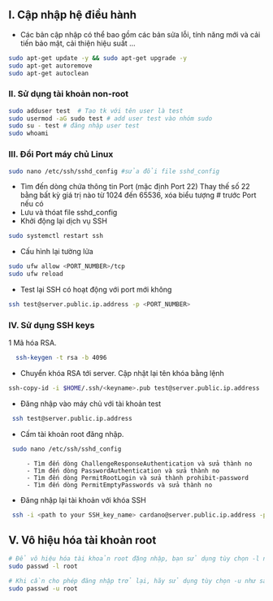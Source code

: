 ## I. Cập nhập hệ điều hành
- Các bản cập nhập có thể bao gồm các bản sửa lỗi, tính năng mới và cải tiến bảo mật, cải thiện hiệu suất ...
```bash
sudo apt-get update -y && sudo apt-get upgrade -y
sudo apt-get autoremove
sudo apt-get autoclean
```
### II. Sử dụng tài khoản non-root
 ```bash
 sudo adduser test  # Tạo tk với tên user là test
 sudo usermod -aG sudo test # add user test vào nhóm sudo
 sudo su - test # đăng nhập user test
 sudo whoami
```
### III. Đổi Port máy chủ Linux
```bash
sudo nano /etc/ssh/sshd_config #sửa đổi file sshd_config
```
  - Tìm đến dòng chứa thông tin Port (mặc định Port 22) Thay thế số 22 bằng bất kỳ giá trị nào từ 1024 đến 65536, xóa biểu tượng # trước Port nếu có
  - Lưu và thóat file sshd_config
  - Khởi động lại dịch vụ SSH
```bash
sudo systemctl restart ssh
```
 - Cấu hình lại tường lửa
```bash
sudo ufw allow <PORT_NUMBER>/tcp
sudo ufw reload
```
  - Test lại SSH có hoạt động với port mới không
```bash
ssh test@server.public.ip.address -p <PORT_NUMBER>
```
### IV. Sử dụng SSH keys
  1 Mã hóa RSA.
```bash
  ssh-keygen -t rsa -b 4096
```
  - Chuyển khóa RSA tới server. Cập nhật lại tên khóa bằng lệnh
```bash
ssh-copy-id -i $HOME/.ssh/<keyname>.pub test@server.public.ip.address
```
  - Đăng nhập vào máy chủ với tài khoản test
```bash
 ssh test@server.public.ip.address
```
  - Cấm tài khoản root đăng nhập.
```bash
 sudo nano /etc/ssh/sshd_config
```
         - Tìm đến dòng ChallengeResponseAuthentication và sửa thành no
         - Tìm đến dòng PasswordAuthentication và sửa thành no
         - Tìm đến dòng PermitRootLogin và sửa thành prohibit-password
         - Tìm đến dòng PermitEmptyPasswords và sửa thành no
  - Đăng nhập lại tài khoản với khóa SSH
```bash
 ssh -i <path to your SSH_key_name> cardano@server.public.ip.address -p <PORT_NUMBER>
```
## V. Vô hiệu hóa tài khoản root
```bash
# Để vô hiệu hóa tài khoản root đặng nhập, bạn sử dụng tùy chọn -l như sau:
sudo passwd -l root
```
```bash
# Khi cần cho phép đăng nhập trở lại, hãy sử dụng tùy chọn -u như sau:
sudo passwd -u root
```



         






  
